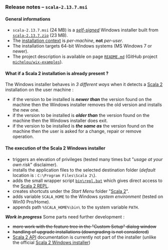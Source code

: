 ### Release notes &ndash; `scala-2.13.7.msi`

#### General informations
- `scala-2.13.7.msi` (24 MB) is a [*self-signed*](https://en.wikipedia.org/wiki/Self-signed_certificate) Windows installer built from [`scala-2.13.7.zip`](https://scala-lang.org/files/archive/) (23 MB).
- The [installation context](https://docs.microsoft.com/en-us/windows/win32/msi/installation-context) is *per-machine*, **not** *per-user*.
- The installation targets 64-bit Windows systems (MS Windows 7 or newer).
- The project description is available on page [`README.md`](../../scala2-examples/README.md) (GitHub project [`michelou/wix-examples`](https://github.com/michelou/wix-examples)).

#### What if a Scala 2 installation is already present ?
The Windows installer behaves in *3 different ways* when it detects a [Scala 2](https://www.scala-lang.org/) installation on the user machine :
- if the version to be installed is ***newer than*** the version found on the machine then the Windows installer removes the old version and installs the new one.
- if the version to be installed is ***older than*** the version found on the machine then the Windows installer does exit.
- if the version to be installed is ***the same as*** the version found on the machine then the user is asked for a change, repair or remove operation.

#### The execution of the Scala 2 Windows installer
- triggers an elevation of privileges (tested many times but "*usage at your own risk*" disclaimer).
- installs the application files to the selected destination folder (*default* location is : `C:\Program Files\Scala 2\`).
- adds the small wrapper script [`bin\repl.bat`](../../scala2-examples/Scala2First/src/resources/repl.bat) which gives direct access to the [Scala 2 REPL](../../scala2-examples/images/Scala2First_REPL.png).
- creates shortcuts under the *Start Menu* folder "[Scala 2](../../scala2-examples/images/Scala2First_StartMenu.png)".
- adds variable `SCALA_HOME` to the Windows *system environment* (tested on Win10 Pro/Home).
- appends path `%SCALA_HOME%\bin\` to the system variable `PATH`.

***Work in progress*** Some parts need further development : 
- ~~more work with the feature tree in the "Custom Setup" dialog window~~
- ~~handling of upgrade installations (downgrading is not considered)~~
- [Scala 2 API](https://www.scala-lang.org/api/current/) documentation is currently not part of the installer (unlike the official [Scala 2 Windows installer](https://scala-lang.org/files/archive/))
